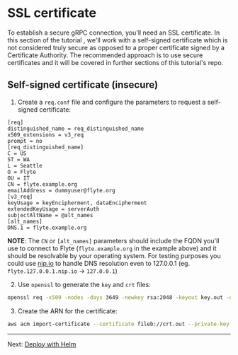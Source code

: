 # SSL certificate
To establish a secure gRPC connection, you'll need an SSL certificate. In this section of the tutorial , we'll work with a self-signed certificate which is not considered truly secure as opposed to a proper certificate signed by a Certificate Authority. The recommended approach is to use secure certificates and it will be covered in further sections of this tutorial's repo.

## Self-signed certificate (insecure)

1. Create a `req.conf` file and configure the parameters to request a self-signed certificate:
```
[req]
distinguished_name = req_distinguished_name
x509_extensions = v3_req
prompt = no
[req_distinguished_name]
C = US
ST = WA
L = Seattle
O = Flyte
OU = IT
CN = flyte.example.org
emailAddress = dummyuser@flyte.org
[v3_req]
keyUsage = keyEncipherment, dataEncipherment
extendedKeyUsage = serverAuth
subjectAltName = @alt_names
[alt_names]
DNS.1 = flyte.example.org
```
**NOTE**: The `CN` or `[alt_names]` parameters should include the FQDN you'll use to connect to Flyte (`flyte.example.org` in the example above) and it should be resolvable by your operating system. For testing purposes you could use [nip.io](https://nip.io/) to handle DNS resolution even to 127.0.0.1 (eg. `flyte.127.0.0.1.nip.io` -> `127.0.0.1`)

2. Use `openssl` to generate the `key` and `crt` files:

```bash
openssl req -x509 -nodes -days 3649 -newkey rsa:2048 -keyout key.out -out crt.out -config req.conf -extensions 'v3_req'
```
3. Create the ARN for the certificate:
```bash
aws acm import-certificate --certificate fileb://crt.out --private-key fileb://key.out --region <REGION>
```
---
Next: [Deploy with Helm](06-deploy-with-helm.md)

